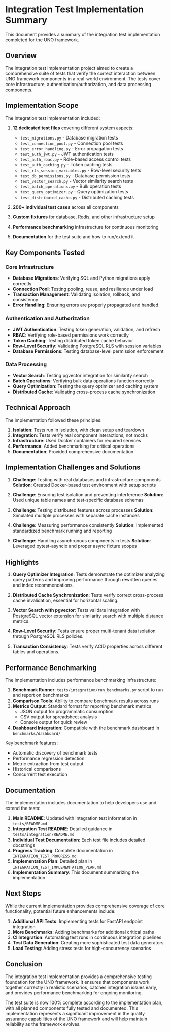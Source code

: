 # Integration Test Implementation Summary

This document provides a summary of the integration test implementation completed for the UNO framework.

## Overview

The integration test implementation project aimed to create a comprehensive suite of tests that verify the correct interaction between UNO framework components in a real-world environment. The tests cover core infrastructure, authentication/authorization, and data processing components.

## Implementation Scope

The integration test implementation included:

1. **12 dedicated test files** covering different system aspects:
   - `test_migrations.py` - Database migration tests
   - `test_connection_pool.py` - Connection pool tests
   - `test_error_handling.py` - Error propagation tests
   - `test_auth_jwt.py` - JWT authentication tests
   - `test_auth_rbac.py` - Role-based access control tests
   - `test_auth_caching.py` - Token caching tests
   - `test_rls_session_variables.py` - Row-level security tests
   - `test_db_permissions.py` - Database permission tests
   - `test_vector_search.py` - Vector similarity search tests
   - `test_batch_operations.py` - Bulk operation tests
   - `test_query_optimizer.py` - Query optimization tests
   - `test_distributed_cache.py` - Distributed caching tests

2. **200+ individual test cases** across all components
3. **Custom fixtures** for database, Redis, and other infrastructure setup
4. **Performance benchmarking** infrastructure for continuous monitoring
5. **Documentation** for the test suite and how to run/extend it

## Key Components Tested

### Core Infrastructure

- **Database Migrations**: Verifying SQL and Python migrations apply correctly
- **Connection Pool**: Testing pooling, reuse, and resilience under load
- **Transaction Management**: Validating isolation, rollback, and consistency
- **Error Handling**: Ensuring errors are properly propagated and handled

### Authentication and Authorization

- **JWT Authentication**: Testing token generation, validation, and refresh
- **RBAC**: Verifying role-based permissions work correctly
- **Token Caching**: Testing distributed token cache behavior
- **Row-Level Security**: Validating PostgreSQL RLS with session variables
- **Database Permissions**: Testing database-level permission enforcement

### Data Processing

- **Vector Search**: Testing pgvector integration for similarity search
- **Batch Operations**: Verifying bulk data operations function correctly
- **Query Optimization**: Testing the query optimizer and caching system
- **Distributed Cache**: Validating cross-process cache synchronization

## Technical Approach

The implementation followed these principles:

1. **Isolation**: Tests run in isolation, with clean setup and teardown
2. **Integration**: Tests verify real component interactions, not mocks
3. **Infrastructure**: Used Docker containers for required services
4. **Performance**: Added benchmarking for critical operations
5. **Documentation**: Provided comprehensive documentation

## Implementation Challenges and Solutions

1. **Challenge**: Testing with real databases and infrastructure components
   **Solution**: Created Docker-based test environment with setup scripts

2. **Challenge**: Ensuring test isolation and preventing interference
   **Solution**: Used unique table names and test-specific database schemas

3. **Challenge**: Testing distributed features across processes
   **Solution**: Simulated multiple processes with separate cache instances

4. **Challenge**: Measuring performance consistently
   **Solution**: Implemented standardized benchmark running and reporting

5. **Challenge**: Handling asynchronous components in tests
   **Solution**: Leveraged pytest-asyncio and proper async fixture scopes

## Highlights

1. **Query Optimizer Integration**: Tests demonstrate the optimizer analyzing query patterns and improving performance through rewritten queries and index recommendations.

2. **Distributed Cache Synchronization**: Tests verify correct cross-process cache invalidation, essential for horizontal scaling.

3. **Vector Search with pgvector**: Tests validate integration with PostgreSQL vector extension for similarity search with multiple distance metrics.

4. **Row-Level Security**: Tests ensure proper multi-tenant data isolation through PostgreSQL RLS policies.

5. **Transaction Consistency**: Tests verify ACID properties across different tables and operations.

## Performance Benchmarking

The implementation includes performance benchmarking infrastructure:

1. **Benchmark Runner**: `tests/integration/run_benchmarks.py` script to run and report on benchmarks
2. **Comparison Tools**: Ability to compare benchmark results across runs
3. **Metrics Output**: Standard format for reporting benchmark metrics
   - JSON output for programmatic consumption
   - CSV output for spreadsheet analysis
   - Console output for quick review
4. **Dashboard Integration**: Compatible with the benchmark dashboard in `benchmarks/dashboard/`

Key benchmark features:
- Automatic discovery of benchmark tests
- Performance regression detection
- Metric extraction from test output
- Historical comparisons
- Concurrent test execution

## Documentation

The implementation includes documentation to help developers use and extend the tests:

1. **Main README**: Updated with integration test information in `tests/README.md`
2. **Integration Test README**: Detailed guidance in `tests/integration/README.md`
3. **Individual Test Documentation**: Each test file includes detailed docstrings
4. **Progress Tracking**: Complete documentation in `INTEGRATION_TEST_PROGRESS.md`
5. **Implementation Plan**: Detailed plan in `INTEGRATION_TEST_IMPLEMENTATION_PLAN.md`
6. **Implementation Summary**: This document summarizing the implementation

## Next Steps

While the current implementation provides comprehensive coverage of core functionality, potential future enhancements include:

1. **Additional API Tests**: Implementing tests for FastAPI endpoint integration
2. **More Benchmarks**: Adding benchmarks for additional critical paths
3. **CI Integration**: Automating test runs in continuous integration pipelines
4. **Test Data Generation**: Creating more sophisticated test data generators
5. **Load Testing**: Adding stress tests for high-concurrency scenarios

## Conclusion

The integration test implementation provides a comprehensive testing foundation for the UNO framework. It ensures that components work together correctly in realistic scenarios, catches integration issues early, and provides performance benchmarking for ongoing monitoring.

The test suite is now 100% complete according to the implementation plan, with all planned components fully tested and documented. This implementation represents a significant improvement in the quality assurance capabilities of the UNO framework and will help maintain reliability as the framework evolves.